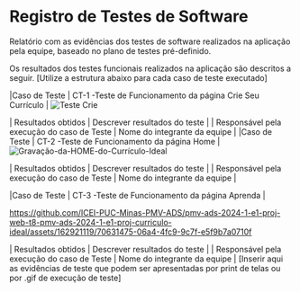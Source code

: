 # Registro de Testes de Software

Relatório com as evidências dos testes de software realizados na aplicação pela equipe, baseado no plano de testes pré-definido.

Os resultados dos testes funcionais realizados na aplicação são descritos a seguir. [Utilize a estrutura abaixo para cada caso de teste executado]

|Caso de Teste    | CT-1 -Teste de Funcionamento da página Crie Seu Currículo |
![Teste Crie](https://github.com/ICEI-PUC-Minas-PMV-ADS/pmv-ads-2024-1-e1-proj-web-t8-pmv-ads-2024-1-e1-proj-curriculo-ideal/assets/162763640/84a7515e-cc32-4c90-8811-309b262c4772)

| Resultados obtidos | Descrever resultados do teste  |
| Responsável pela execução do caso de Teste | Nome do integrante da equipe |
|Caso de Teste | CT-2 -Teste de Funcionamento da página Home |
![Gravação-da-HOME-do-Currículo-Ideal](https://github.com/ICEI-PUC-Minas-PMV-ADS/pmv-ads-2024-1-e1-proj-web-t8-pmv-ads-2024-1-e1-proj-curriculo-ideal/assets/162921119/346562f4-844a-40bd-9baa-fcec0de7442e)

| Resultados obtidos | Descrever resultados do teste  |
| Responsável pela execução do caso de Teste | Nome do integrante da equipe |

|Caso de Teste | CT-3 -Teste de Funcionamento da página Aprenda | 


https://github.com/ICEI-PUC-Minas-PMV-ADS/pmv-ads-2024-1-e1-proj-web-t8-pmv-ads-2024-1-e1-proj-curriculo-ideal/assets/162921119/70631475-06a4-4fc9-9c7f-e5f9b7a0710f


| Resultados obtidos | Descrever resultados do teste  |
| Responsável pela execução do caso de Teste | Nome do integrante da equipe |
[Inserir aqui as evidências de teste que podem ser apresentadas por print de telas ou por .gif de execução de teste]


